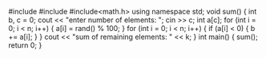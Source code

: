 #include <iostream>
#include<cassert>
#include<math.h>
using namespace std;
void sum()
{
int b, c = 0;
cout << "enter number of elements: ";
cin >> c;
int a[c];
for (int i = 0; i < n; i++) {
a[i] = rand() % 100;
}
for (int i = 0; i < n; i++) {
if (a[i] < 0) {
b += a[i];
}
}
cout << "sum of remaining elements: " << k;
}
int main()
{
sum();
return 0;
}
